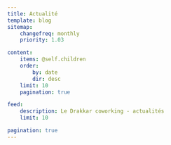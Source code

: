 ```yaml
---
title: Actualité
template: blog
sitemap:
    changefreq: monthly
    priority: 1.03

content:
    items: @self.children
    order:
        by: date
        dir: desc
    limit: 10
    pagination: true

feed:
    description: Le Drakkar coworking - actualités
    limit: 10

pagination: true
---
```



